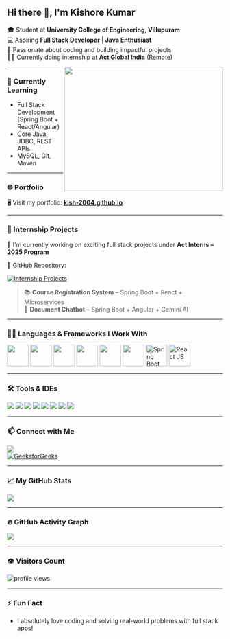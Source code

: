 ## Hi there 👋, I'm Kishore Kumar

🎓 Student at **University College of Engineering, Villupuram**  
💻 Aspiring **Full Stack Developer** | **Java Enthusiast**  
🚀 Passionate about coding and building impactful projects  
🧑‍💼 Currently doing internship at **[Act Global India](https://www.actglobalindia.com/)** (Remote)

<img align="right" width="370" height="290" src="https://i.pinimg.com/originals/47/f0/34/47f0342cec72b800463bf003eac1257e.gif">

---

### 🌱 Currently Learning
- Full Stack Development (Spring Boot + React/Angular)
- Core Java, JDBC, REST APIs
- MySQL, Git, Maven

---

### 🌐 Portfolio
🖥️ Visit my portfolio: [**kish-2004.github.io**](https://kish-2004.github.io/)

---

### 💼 Internship Projects
🔸 I'm currently working on exciting full stack projects under **Act Interns – 2025 Program**  

🔗 GitHub Repository:  

[![Internship Projects](https://img.shields.io/badge/Act--Interns--2025-View--on--GitHub-brightgreen?style=for-the-badge&logo=github)](https://github.com/techadminactglobal/Act-Interns-2025/tree/main/KishoreKumar)

> 📚 **Course Registration System** – Spring Boot + React + Microservices  
> 🤖 **Document Chatbot** – Spring Boot + Angular + Gemini AI

---

### 🧑‍💻 Languages & Frameworks I Work With
<p>
  <img height="50" src="https://img.icons8.com/color/48/000000/java-coffee-cup-logo.png" />
  <img height="50" src="https://img.icons8.com/fluency/48/sql.png" />
  <img height="50" src="https://img.icons8.com/color/48/000000/database.png" />
  <img height="50" src="https://img.icons8.com/color/48/javascript.png" />
  <img height="50" src="https://img.icons8.com/color/48/html-5--v1.png" />
  <img height="50" src="https://img.icons8.com/color/48/css3.png" />
  <img height="50" src="https://img.icons8.com/color/48/000000/spring-logo.png" title="Spring Boot"/>
  <img height="50" src="https://img.icons8.com/officel/48/react.png" title="React JS"/>
</p>

---
### 🛠️ Tools & IDEs
<p>
  <img src="https://img.shields.io/badge/VSCode-0078D4?style=for-the-badge&logo=visual-studio-code&logoColor=white"/>
  <img src="https://img.shields.io/badge/IntelliJIDEA-000000?style=for-the-badge&logo=intellijidea&logoColor=white"/>
  <img src="https://img.shields.io/badge/NetBeans-1B6AC6?style=for-the-badge&logo=apache-netbeans-ide&logoColor=white"/>
  <img src="https://img.shields.io/badge/Eclipse-2C2255?style=for-the-badge&logo=eclipse-ide&logoColor=white"/>
  <img src="https://img.shields.io/badge/SpringToolSuite-6DB33F?style=for-the-badge&logo=spring&logoColor=white"/>
  <img src="https://img.shields.io/badge/Postman-FF6C37?style=for-the-badge&logo=postman&logoColor=white"/>
  <img src="https://img.shields.io/badge/Maven-C71A36?style=for-the-badge&logo=apachemaven&logoColor=white"/>
  <img src="https://img.shields.io/badge/GitHub-181717?style=for-the-badge&logo=github&logoColor=white"/>
</p>

---


### 📫 Connect with Me
[<img src="https://img.shields.io/badge/LinkedIn-Connect-blue?style=for-the-badge&logo=linkedin" />](https://www.linkedin.com/in/kishorekumar521)  
[![GeeksforGeeks](https://img.shields.io/badge/GeeksforGeeks-1E7D22?style=for-the-badge&logo=geeksforgeeks&logoColor=white)](https://www.geeksforgeeks.org/user/kishorekumai94/)

---

### 📈 My GitHub Stats
<p>
  <img src="https://github-readme-stats.vercel.app/api?username=Kish-2004&theme=radical&show_icons=true&hide=issues,contribs" />
</p>

---

### 🔥 GitHub Activity Graph
<p>
  <img src="https://github-readme-activity-graph.vercel.app/graph?username=Kish-2004&bg_color=000000&color=00ff00&line=00ff00&point=ffffff&area=true&hide_border=true" />
</p>

---

### 👁️ Visitors Count
<p align="left">
  <img src="https://komarev.com/ghpvc/?username=Kish-2004&label=Profile%20Views&color=0e75b6&style=flat" alt="profile views" />
</p>

---


### ⚡ Fun Fact
- I absolutely love coding and solving real-world problems with full stack apps!

